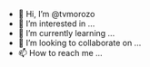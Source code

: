 - 👋 Hi, I’m @tvmorozo
- 👀 I’m interested in ...
- 🌱 I’m currently learning ...
- 💞️ I’m looking to collaborate on ...
- 📫 How to reach me ...

<!---
tvmorozo/tvmorozo is a ✨ special ✨ repository because its `README.md` (this file) appears on your GitHub profile.
You can click the Preview link to take a look at your changes.
--->

